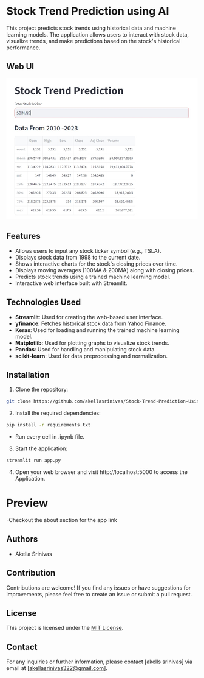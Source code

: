 # Stock Trend Prediction using AI

This project predicts stock trends using historical data and machine learning models. The application allows users to interact with stock data, visualize trends, and make predictions based on the stock's historical performance.

## Web UI

![Web UI](images/Picture1.png)

## Features

- Allows users to input any stock ticker symbol (e.g., TSLA).
- Displays stock data from 1998 to the current date.
- Shows interactive charts for the stock's closing prices over time.
- Displays moving averages (100MA & 200MA) along with closing prices.
- Predicts stock trends using a trained machine learning model.
- Interactive web interface built with Streamlit.

## Technologies Used

- **Streamlit**: Used for creating the web-based user interface.
- **yfinance**: Fetches historical stock data from Yahoo Finance.
- **Keras**: Used for loading and running the trained machine learning model.
- **Matplotlib**: Used for plotting graphs to visualize stock trends.
- **Pandas**: Used for handling and manipulating stock data.
- **scikit-learn**: Used for data preprocessing and normalization.

## Installation

1. Clone the repository:

```bash
git clone https://github.com/akellasrinivas/Stock-Trend-Prediction-Using-Ai-.git
```
2. Install the required dependencies:

```bash
pip install -r requirements.txt
```
- Run every cell in .ipynb file.

3. Start the application:

```bash
streamlit run app.py
```
4. Open your web browser and visit http://localhost:5000 to access the Application.

# Preview 
-Checkout the about section for the app link

## Authors
- Akella Srinivas

## Contribution

Contributions are welcome! If you find any issues or have suggestions for improvements, please feel free to create an issue or submit a pull request.

## License

This project is licensed under the [MIT License](https://opensource.org/licenses/MIT).

## Contact

For any inquiries or further information, please contact [akells srinivas] via email at [akellasrinivas322@gmail.com].

